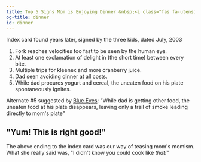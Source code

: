 ```yaml
---
title: Top 5 Signs Mom is Enjoying Dinner &nbsp;<i class="fas fa-utensils"></i>
og-title: dinner
id: dinner
---
```

Index card found years later, signed by the three kids, dated July, 2003

1. Fork reaches velocities too fast to be seen by the human eye.
2. At least one exclamation of delight in (the short time) between every bite.
3. Multiple trips for kleenex and more cranberry juice.
4. Dad seen avoiding dinner at all costs.
5. While dad procures yogurt and cereal, the uneaten food on his plate spontaneously ignites.

Alternate #5 suggested by [Blue Eyes](/dictionary/012/): "While dad is getting other food, the uneaten food at his plate disappears, leaving only a trail of smoke leading directly to mom's plate"

## "Yum! This is right good!"

The above ending to the index card was our way of teasing mom's momism. What she really said was, "I didn't know you could cook like *that!*"

